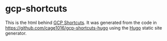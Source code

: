 # gcp-shortcuts

This is the html behind [GCP Shortcuts](http://localhost:1313/gcp-shortcuts/#intro).  It was generated from the code
in https://github.com/cage1016/gcp-shortcuts-hugo using the [Hugo](https://gohugo.io/)
static site generator.
